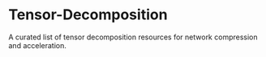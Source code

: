 # Tensor-Decomposition
A curated list of tensor decomposition resources for network compression and acceleration.

